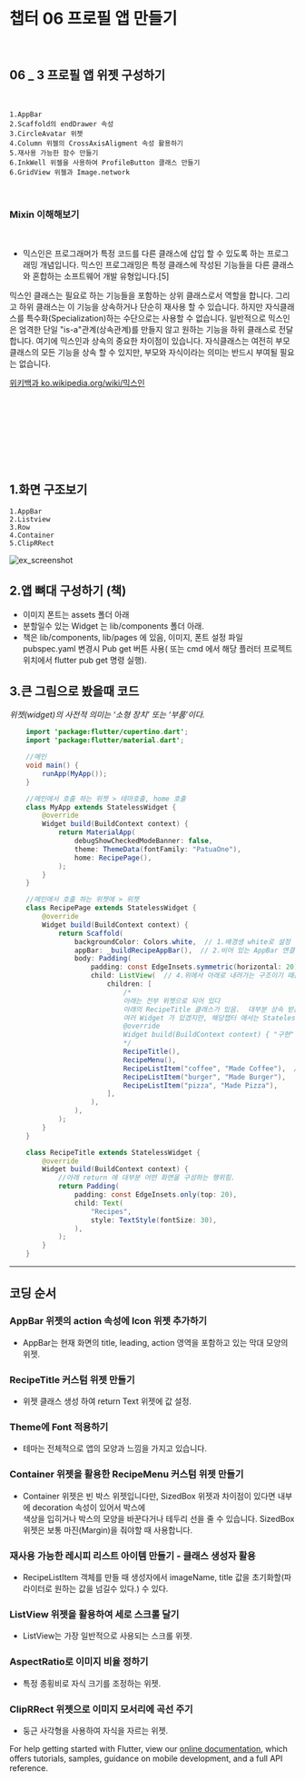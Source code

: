 # 챕터 06 프로필 앱 만들기
<br/>


## 06 _ 3 프로필 앱 위젯 구성하기
<br/>

    1.AppBar
    2.Scaffold의 endDrawer 속성
    3.CircleAvatar 위젯
    4.Column 위젤의 CrossAxisAligment 속성 활용하기
    5.재사용 가능한 함수 만들기
    6.InkWell 위젤을 사용하여 ProfileButton 클래스 만들기
    6.GridView 위젤과 Image.network
<br/>

  
### Mixin 이해해보기  
<br/>


- 믹스인은 프로그래머가 특정 코드를 다른 클래스에 삽입 할 수 있도록 하는 프로그래밍 개념입니다. 믹스인 프로그래밍은 특정 클래스에 작성된 기능들을 다른 클래스와 혼합하는 소프트웨어 개발 유형입니다.[5]

믹스인 클래스는 필요로 하는 기능들을 포함하는 상위 클래스로서 역할을 합니다. 그리고 하위 클래스는 이 기능을 상속하거나 단순히 재사용 할 수 있습니다. 하지만 자식클래스를 특수화(Specialization)하는 수단으로는 사용할 수 없습니다. 일반적으로 믹스인은 엄격한 단일 "is-a"관계(상속관계)를 만들지 않고 원하는 기능을 하위 클래스로 전달합니다. 여기에 믹스인과 상속의 중요한 차이점이 있습니다. 자식클래스는 여전히 부모클래스의 모든 기능을 상속 할 수 있지만, 부모와 자식이라는 의미는 반드시 부여될 필요는 없습니다.

[위키백과 ko.wikipedia.org/wiki/믹스인](https://ko.wikipedia.org/wiki/%EB%AF%B9%EC%8A%A4%EC%9D%B8)

<br/>




<br/>
<br/>
<br/>
<br/>
<br/>
<br/>

## 1.화면 구조보기

    1.AppBar
    2.Listview
    3.Row
    4.Container
    5.ClipRRect 

![ex_screenshot](./ppt_resources/1.png)

## 2.앱 뼈대 구성하기 (책)

* 이미지 폰트는 assets 폴더 아래
* 분할일수 있는 Widget 는 lib/components 폴더 아래.
* 책은 lib/components, lib/pages 에 있음, 이미지, 폰트 설정 파일 pubspec.yaml 변경시 Pub get 버튼 사용( 또는 cmd 에서 해당 플러터 프로젝트 위치에서 flutter pub get 명령 실행).


## 3.큰 그림으로 봤을때 코드
*위젯(widget)의 사전적 의미는 ‘소형 장치’ 또는 ‘부품’이다.*

```java
    import 'package:flutter/cupertino.dart';
    import 'package:flutter/material.dart';

    //메인
    void main() {
        runApp(MyApp());
    }

    //메인에서 호출 하는 위젯 > 테마호출, home 호출
    class MyApp extends StatelessWidget {
        @override
        Widget build(BuildContext context) {
            return MaterialApp(
                debugShowCheckedModeBanner: false,
                theme: ThemeData(fontFamily: "PatuaOne"),
                home: RecipePage(),
            );
        }
    }

    //메인에서 호출 하는 위젯에 > 위젯
    class RecipePage extends StatelessWidget {
        @override
        Widget build(BuildContext context) {
            return Scaffold(
                backgroundColor: Colors.white,  // 1.배경생 white로 설정
                appBar: _buildRecipeAppBar(),  // 2.비어 있는 AppBar 연결해두기
                body: Padding(
                    padding: const EdgeInsets.symmetric(horizontal: 20),  // 3.수평으로 여백 주기
                    child: ListView(  // 4.위에서 아래로 내려가는 구조이기 때문에 ListView 위젯 사용용          
                        children: [
                            /*
                            아래는 전부 위젯으로 되어 있다
                            아래의 RecipeTitle 클래스가 있음.  대부분 상속 받는 StatelessWidget 등.
                            여러 Widget 가 있겠지만, 해당챕터 애서는 StatelessWidget 를 상속 받으면 
                            @override
                            Widget build(BuildContext context) { "구현" } 하게 됨.
                            */
                            RecipeTitle(),  
                            RecipeMenu(),
                            RecipeListItem("coffee", "Made Coffee"),  // 이미지
                            RecipeListItem("burger", "Made Burger"),
                            RecipeListItem("pizza", "Made Pizza"),
                        ],
                    ),
                ),
            );
        }
    }

    class RecipeTitle extends StatelessWidget {
        @override
        Widget build(BuildContext context) {
            //아래 return 에 대부분 어떤 화면을 구성하는 행위힘.
            return Padding(
                padding: const EdgeInsets.only(top: 20),
                child: Text(
                    "Recipes",
                    style: TextStyle(fontSize: 30),
                ),
            );
        }
    }
```

<hr/>

## 코딩 순서

### AppBar 위젯의 action 속성에 Icon 위젯 추가하기

- AppBar는 현재 화면의 title, leading, action 영역을 포함하고 있는 막대 모양의 위젯.

### RecipeTitle 커스텀 위젯 만들기

- 위젯 클래스 생성 하여 return Text 위젯에 값 설정.

### Theme에 Font 적용하기

- 테마는 전체적으로 앱의 모양과 느낌을 가지고 있습니다.

### Container 위젯을 활용한 RecipeMenu 커스텀 위젯 만들기

- Container 위젯은 빈 박스 위젯입니다만, SizedBox 위젯과 차이점이 있다면 내부에 decoration 속성이 있어서 박스에   
 색상을 입히거나 박스의 모양을 바꾼다거나 테두리 선을 줄 수 있습니다. SizedBox 위젯은 보통 마진(Margin)을 줘야할 때 사용합니다.

### 재사용 가능한 레시피 리스트 아이템 만들기 - 클래스 생성자 활용

- RecipeListItem 객체를 만들 때 생성자에서 imageName, title 값을 초기화할(파라이터로 원하는 값을 넘길수 있다.) 수 있다.

### ListView 위젯을 활용하여 세로 스크롤 달기

- ListView는 가장 일반적으로 사용되는 스크롤 위젯.

### AspectRatio로 이미지 비율 정하기

- 특정 종횡비로 자식 크기를 조정하는 위젯.

### ClipRRect 위젯으로 이미지 모서리에 곡선 주기

- 둥근 사각형을 사용하여 자식을 자르는 위젯.





For help getting started with Flutter, view our
[online documentation](https://flutter.dev/docs), which offers tutorials,
samples, guidance on mobile development, and a full API reference.
